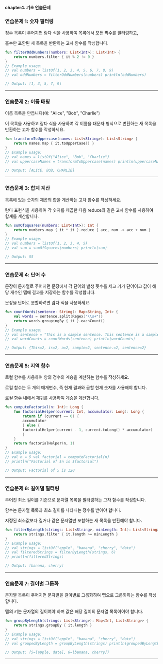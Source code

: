 #### chapter4. 기초 연습문제

### 연습문제 1: 숫자 필터링

정수 목록이 주어지면 람다 식을 사용하여 목록에서 모든 짝수를 필터링하고,

홀수만 포함된 새 목록을 반환하는 고차 함수를 작성합니다.

```kotlin
fun filterOddNumbers(numbers: List<Int>): List<Int> {
    return numbers.filter { it % 2 != 0 }
}
// Example usage:
// val numbers = listOf(1, 2, 3, 4, 5, 6, 7, 8, 9)
// val oddNumbers = filterOddNumbers(numbers) println(oddNumbers)

// Output: [1, 3, 5, 7, 9]
```

---


### 연습문제 2: 이름 매핑

이름 목록을 만듭니다(예: "Alice", "Bob", "Charlie")

이 목록을 사용하고 람다 식을 사용하여 각 이름을 대문자 형식으로 변환하는 새 목록을 반환하는 고차 함수를 작성하세요.

```kotlin
fun transformToUppercase(names: List<String>): List<String> {
    return names.map { it.toUpperCase() }
}
// Example usage:
// val names = listOf("Alice", "Bob", "Charlie")
// val uppercaseNames = transformToUppercase(names) println(uppercaseNames)

// Output: [ALICE, BOB, CHARLIE]
```

---


### 연습문제 3: 합계 계산
목록에 있는 숫자의 제곱의 합을 계산하는 고차 함수를 작성하세요.

람다 표현식을 사용하여 각 숫자를 제곱한 다음 reduce와 같은 고차 함수를 사용하여 합계를 계산합니다.

```kotlin
fun sumOfSquares(numbers: List<Int>): Int {
    return numbers.map { it * it }.reduce { acc, num -> acc + num }
}
// Example usage:
// val numbers = listOf(1, 2, 3, 4, 5)
// val sum = sumOfSquares(numbers) println(sum)

// Output: 55
```

---


### 연습문제 4: 단어 수

문장이 문자열로 주어지면 문장에서 각 단어의 발생 횟수를 세고 키가 단어이고 값이 해당 개수인 맵에 결과를 저장하는 함수를 작성합니다.

문장을 단어로 분할하려면 람다 식을 사용하세요.

```kotlin
fun countWords(sentence: String): Map<String, Int> {
    val words = sentence.split(Regex("\\s+"))
    return words.groupingBy { it }.eachCount()
}
// Example usage:
// val sentence = "This is a sample sentence. This sentence is a sample."
// val wordCounts = countWords(sentence) println(wordCounts)

// Output: {This=2, is=2, a=2, sample=2, sentence.=2, sentence=2}
```

---


### 연습문제 5: 지역 함수

로컬 함수를 사용하여 양의 정수의 계승을 계산하는 함수를 작성하세요.

로컬 함수는 두 개의 매개변수, 즉 현재 결과와 곱할 현재 숫자를 사용해야 합니다.

로컬 함수 내에서 재귀를 사용하여 계승을 계산합니다.

```kotlin
fun computeFactorial(n: Int): Long {
    fun factorialHelper(current: Int, accumulator: Long): Long {
        return if (current == 0) {
        accumulator
        } else {
        factorialHelper(current - 1, current.toLong() * accumulator)
        }
    }
    return factorialHelper(n, 1)
}
// Example usage:
// val n = 5 val factorial = computeFactorial(n)
// println("Factorial of $n is $factorial")

// Output: Factorial of 5 is 120
```

---


### 연습문제 6: 길이별 필터링

주어진 최소 길이를 기준으로 문자열 목록을 필터링하는 고차 함수를 작성합니다.

함수는 문자열 목록과 최소 길이를 나타내는 정수를 받아야 합니다.

지정된 최소값보다 길거나 같은 문자열만 포함하는 새 목록을 반환해야 합니다.

```kotlin
fun filterByLength(strings: List<String>, minLength: Int): List<String> {
    return strings.filter { it.length >= minLength }
}
// Example usage:
// val strings = listOf("apple", "banana", "cherry", "date")
// val filteredStrings = filterByLength(strings, 6)
// println(filteredStrings)

// Output: [banana, cherry]
```

---


### 연습문제 7: 길이별 그룹화

문자열 목록이 주어지면 문자열을 길이별로 그룹화하여 맵으로 그룹화하는 함수를 작성합니다.

맵의 키는 문자열의 길이여야 하며 값은 해당 길이의 문자열 목록이어야 합니다.

```kotlin
fun groupByLength(strings: List<String>): Map<Int, List<String>> {
    return strings.groupBy { it.length }
}
// Example usage:
// val strings = listOf("apple", "banana", "cherry", "date")
// val groupedByLength = groupByLength(strings) println(groupedByLength)

// Output: {5=[apple, date], 6=[banana, cherry]} 
```


---

